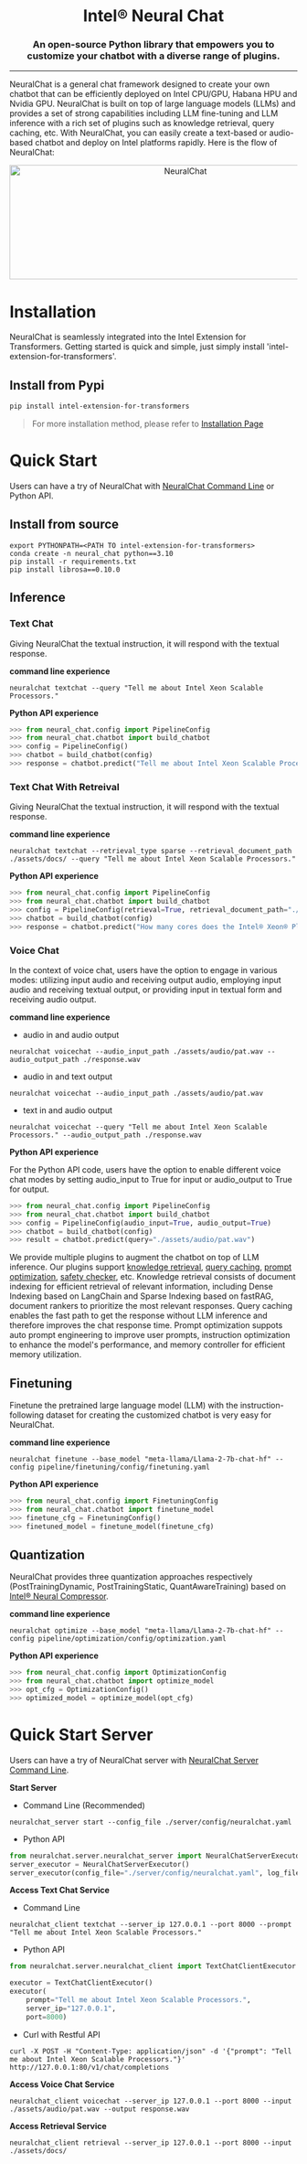 <div align="center">

Intel® Neural Chat
===========================
<h3> An open-source Python library that empowers you to customize your chatbot with a diverse range of plugins.</h3>

---
<div align="left">

NeuralChat is a general chat framework designed to create your own chatbot that can be efficiently deployed on Intel CPU/GPU, Habana HPU and Nvidia GPU. NeuralChat is built on top of large language models (LLMs) and provides a set of strong capabilities including LLM fine-tuning and LLM inference with a rich set of plugins such as knowledge retrieval, query caching, etc. With NeuralChat, you can easily create a text-based or audio-based chatbot and deploy on Intel platforms rapidly. Here is the flow of NeuralChat:

<a target="_blank" href="./assets/pictures/neuralchat.png">
<p align="center">
  <img src="./assets/pictures/neuralchat.png" alt="NeuralChat" width=600 height=200>
</p>
</a>

# Installation

NeuralChat is seamlessly integrated into the Intel Extension for Transformers. Getting started is quick and simple, just simply install 'intel-extension-for-transformers'.

## Install from Pypi
```bash
pip install intel-extension-for-transformers
```
> For more installation method, please refer to [Installation Page](../docs/installation.md)

<a name="quickstart"></a>
# Quick Start

Users can have a try of NeuralChat with [NeuralChat Command Line](./cli/README.md) or Python API.

## Install from source

```
export PYTHONPATH=<PATH TO intel-extension-for-transformers>
conda create -n neural_chat python==3.10
pip install -r requirements.txt
pip install librosa==0.10.0
```

## Inference

### Text Chat

Giving NeuralChat the textual instruction, it will respond with the textual response.

**command line experience**

```shell
neuralchat textchat --query "Tell me about Intel Xeon Scalable Processors."
```

**Python API experience**

```python
>>> from neural_chat.config import PipelineConfig
>>> from neural_chat.chatbot import build_chatbot
>>> config = PipelineConfig()
>>> chatbot = build_chatbot(config)
>>> response = chatbot.predict("Tell me about Intel Xeon Scalable Processors.")
```

### Text Chat With Retreival

Giving NeuralChat the textual instruction, it will respond with the textual response.

**command line experience**

```shell
neuralchat textchat --retrieval_type sparse --retrieval_document_path ./assets/docs/ --query "Tell me about Intel Xeon Scalable Processors."
```

**Python API experience**

```python
>>> from neural_chat.config import PipelineConfig
>>> from neural_chat.chatbot import build_chatbot
>>> config = PipelineConfig(retrieval=True, retrieval_document_path="./assets/docs/")
>>> chatbot = build_chatbot(config)
>>> response = chatbot.predict("How many cores does the Intel® Xeon® Platinum 8480+ Processor have in total?")
```

### Voice Chat

In the context of voice chat, users have the option to engage in various modes: utilizing input audio and receiving output audio, employing input audio and receiving textual output, or providing input in textual form and receiving audio output.

**command line experience**

- audio in and audio output
```shell
neuralchat voicechat --audio_input_path ./assets/audio/pat.wav --audio_output_path ./response.wav
```

- audio in and text output
```shell
neuralchat voicechat --audio_input_path ./assets/audio/pat.wav
```

- text in and audio output
```shell
neuralchat voicechat --query "Tell me about Intel Xeon Scalable Processors." --audio_output_path ./response.wav
```


**Python API experience**

For the Python API code, users have the option to enable different voice chat modes by setting audio_input to True for input or audio_output to True for output.

```python
>>> from neural_chat.config import PipelineConfig
>>> from neural_chat.chatbot import build_chatbot
>>> config = PipelineConfig(audio_input=True, audio_output=True)
>>> chatbot = build_chatbot(config)
>>> result = chatbot.predict(query="./assets/audio/pat.wav")
```

We provide multiple plugins to augment the chatbot on top of LLM inference. Our plugins support [knowledge retrieval](./pipeline/plugins/retrievers/), [query caching](./pipeline/plugins/caching/), [prompt optimization](./pipeline/plugins/prompts/), [safety checker](./pipeline/plugins/security/), etc. Knowledge retrieval consists of document indexing for efficient retrieval of relevant information, including Dense Indexing based on LangChain and Sparse Indexing based on fastRAG, document rankers to prioritize the most relevant responses. Query caching enables the fast path to get the response without LLM inference and therefore improves the chat response time. Prompt optimization suppots auto prompt engineering to improve user prompts, instruction optimization to enhance the model's performance, and memory controller for efficient memory utilization.


## Finetuning

Finetune the pretrained large language model (LLM) with the instruction-following dataset for creating the customized chatbot is very easy for NeuralChat.

**command line experience**

```shell
neuralchat finetune --base_model "meta-llama/Llama-2-7b-chat-hf" --config pipeline/finetuning/config/finetuning.yaml
```


**Python API experience**

```python
>>> from neural_chat.config import FinetuningConfig
>>> from neural_chat.chatbot import finetune_model
>>> finetune_cfg = FinetuningConfig()
>>> finetuned_model = finetune_model(finetune_cfg)
```

## Quantization

NeuralChat provides three quantization approaches respectively (PostTrainingDynamic, PostTrainingStatic, QuantAwareTraining) based on [Intel® Neural Compressor](https://github.com/intel/neural-compressor).

**command line experience**

```shell
neuralchat optimize --base_model "meta-llama/Llama-2-7b-chat-hf" --config pipeline/optimization/config/optimization.yaml
```


**Python API experience**

```python
>>> from neural_chat.config import OptimizationConfig
>>> from neural_chat.chatbot import optimize_model
>>> opt_cfg = OptimizationConfig()
>>> optimized_model = optimize_model(opt_cfg)
```


<a name="quickstartserver"></a>
# Quick Start Server

Users can have a try of NeuralChat server with [NeuralChat Server Command Line](./server/README.md).


**Start Server**
- Command Line (Recommended)
```shell
neuralchat_server start --config_file ./server/config/neuralchat.yaml
```

- Python API
```python
from neuralchat.server.neuralchat_server import NeuralChatServerExecutor
server_executor = NeuralChatServerExecutor()
server_executor(config_file="./server/config/neuralchat.yaml", log_file="./log/neuralchat.log")
```

**Access Text Chat Service**

- Command Line
```shell
neuralchat_client textchat --server_ip 127.0.0.1 --port 8000 --prompt "Tell me about Intel Xeon Scalable Processors."
```

- Python API
```python
from neuralchat.server.neuralchat_client import TextChatClientExecutor

executor = TextChatClientExecutor()
executor(
    prompt="Tell me about Intel Xeon Scalable Processors.",
    server_ip="127.0.0.1",
    port=8000)
```

- Curl with Restful API
```shell
curl -X POST -H "Content-Type: application/json" -d '{"prompt": "Tell me about Intel Xeon Scalable Processors."}' http://127.0.0.1:80/v1/chat/completions
```

**Access Voice Chat Service**

```shell
neuralchat_client voicechat --server_ip 127.0.0.1 --port 8000 --input ./assets/audio/pat.wav --output response.wav
```

**Access Retrieval Service**
```shell
neuralchat_client retrieval --server_ip 127.0.0.1 --port 8000 --input ./assets/docs/
```

